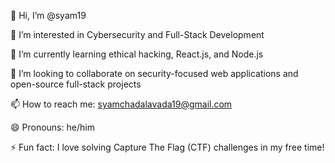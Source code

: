 👋 Hi, I’m @syam19

👀 I’m interested in Cybersecurity and Full-Stack Development

🌱 I’m currently learning ethical hacking, React.js, and Node.js

💞️ I’m looking to collaborate on security-focused web applications and open-source full-stack projects

📫 How to reach me: syamchadalavada19@gmail.com

😄 Pronouns: he/him

⚡ Fun fact: I love solving Capture The Flag (CTF) challenges in my free time!

<!---
syam19/syam19 is a ✨ special ✨ repository because its `README.md` (this file) appears on your GitHub profile.
You can click the Preview link to take a look at your changes.
--->
